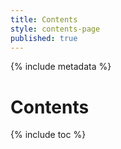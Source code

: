 ```yaml
---
title: Contents
style: contents-page
published: true
---
```


{% include metadata %}

# Contents

{% include toc %}
